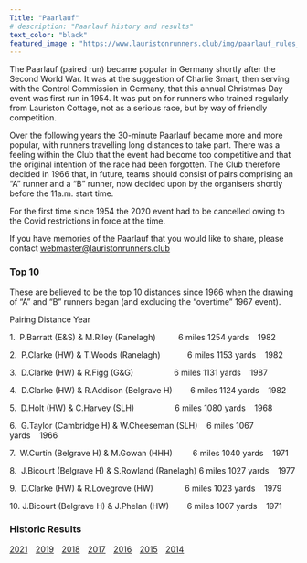 ```yaml
---
Title: "Paarlauf"
# description: "Paarlauf history and results"
text_color: "black"
featured_image : "https://www.lauristonrunners.club/img/paarlauf_rules_crop.jpg"
---
```


The Paarlauf (paired run) became popular in Germany shortly after the Second World War.  It was at the suggestion of Charlie Smart, then serving with the Control Commission in Germany, that this annual Christmas Day event was first run in 1954.  It was put on for runners who trained regularly from Lauriston Cottage, not as a serious race, but by way of friendly competition.

Over the following years the 30-minute Paarlauf became more and more popular, with runners travelling long distances to take part.  There was a feeling within the Club that the event had become too competitive and that the original intention of the race had been forgotten.  The Club therefore decided in 1966 that, in future, teams should consist of pairs comprising an “A” runner and a “B” runner, now decided upon by the organisers shortly before the 11a.m. start time.

For the first time since 1954 the 2020 event had to be cancelled owing to the Covid restrictions in force at the time.

If you have memories of the Paarlauf that you would like to share, please contact webmaster@lauristonrunners.club

### Top 10

These are believed to be the top 10 distances since 1966 when the drawing of “A” and “B” runners began (and excluding the “overtime” 1967 event).

Pairing                                           Distance              Year

1.  P.Barratt (E&S) & M.Riley (Ranelagh)          6 miles 1254 yards    1982

2.  P.Clarke (HW) & T.Woods (Ranelagh)            6 miles 1153 yards    1982

3.  D.Clarke (HW) & R.Figg (G&G)                  6 miles 1131 yards    1987

4.  D.Clarke (HW) & R.Addison (Belgrave H)        6 miles 1124 yards    1982

5.  D.Holt (HW) & C.Harvey (SLH)                  6 miles 1080 yards    1968

6.  G.Taylor (Cambridge H) & W.Cheeseman (SLH)    6 miles 1067 yards    1966

7.  W.Curtin (Belgrave H) & M.Gowan (HHH)         6 miles 1040 yards    1971

8.  J.Bicourt (Belgrave H) & S.Rowland (Ranelagh) 6 miles 1027 yards    1977

9.  D.Clarke (HW) & R.Lovegrove (HW)              6 miles 1023 yards    1979

10. J.Bicourt (Belgrave H) & J.Phelan (HW)        6 miles 1007 yards    1971

### Historic Results

[2021](https://www.lauristonrunners.club/img/paarlauf/LRC-2021.jpeg)&emsp;[2019](https://www.lauristonrunners.club/img/paarlauf/LRC-2019.jpeg)&emsp;[2018](https://www.lauristonrunners.club/img/paarlauf/LRC-2018.jpeg)&emsp;[2017](https://www.lauristonrunners.club/img/paarlauf/LRC-2017.jpeg)&emsp;[2016](https://www.lauristonrunners.club/img/paarlauf/LRC-2016.jpeg)&emsp;[2015](https://www.lauristonrunners.club/img/paarlauf/LRC-2015.jpeg)&emsp;[2014](https://www.lauristonrunners.club/img/paarlauf/LRC-2014.jpeg)
